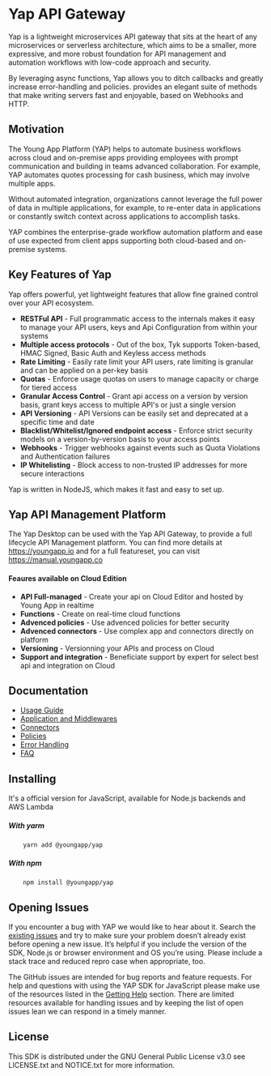 # Yap API Gateway
Yap is a lightweight microservices API gateway that sits at the heart of any microservices or serverless architecture, which aims to be a smaller, more expressive, and more robust foundation for API management and automation workflows with low-code approach and security.

By leveraging async functions, Yap allows you to ditch callbacks and greatly increase error-handling and policies. provides an elegant suite of methods that make writing servers fast and enjoyable, based on Webhooks and HTTP.

## Motivation
The Young App Platform (YAP) helps to automate business workflows across cloud and on-premise apps providing employees with prompt communication and building in teams advanced collaboration. For example, YAP automates quotes processing for cash business, which may involve multiple apps.

Without automated integration, organizations cannot leverage the full power of data in multiple applications, for example, to re-enter data in applications or constantly switch context across applications to accomplish tasks.

YAP combines the enterprise-grade workflow automation platform and ease of use expected from client apps supporting both cloud-based and on-premise systems.


## Key Features of Yap

Yap offers powerful, yet lightweight features that allow fine grained control over your API ecosystem.

* **RESTFul API** - Full programmatic access to the internals makes it easy to manage your API users, keys and Api Configuration from within your systems
* **Multiple access protocols** - Out of the box, Tyk supports Token-based, HMAC Signed, Basic Auth and Keyless access methods
* **Rate Limiting** - Easily rate limit your API users, rate limiting is granular and can be applied on a per-key basis
* **Quotas** - Enforce usage quotas on users to manage capacity or charge for tiered access
* **Granular Access Control** - Grant api access on a version by version basis, grant keys access to multiple API's or just a single version
* **API Versioning** - API Versions can be easily set and deprecated at a specific time and date
* **Blacklist/Whitelist/Ignored endpoint access** - Enforce strict security models on a version-by-version basis to your access points
* **Webhooks** - Trigger webhooks against events such as Quota Violations and Authentication failures
* **IP Whitelisting** - Block access to non-trusted IP addresses for more secure interactions

Yap is written in NodeJS, which makes it fast and easy to set up.

## Yap API Management Platform
The Yap Desktop can be used with the Yap API Gateway, to provide a full lifecycle API Management platform. You can find more details at https://youngapp.io and for a full featureset, you can visit https://manual.youngapp.co

#### Feaures available on Cloud Edition
* **API Full-managed** - Create your api on Cloud Editor and hosted by Young App in realtime
* **Functions** - Create on real-time cloud functions
* **Advenced policies** - Use advenced policies for better security
* **Advenced connectors** - Use complex app and connectors directly on platform
* **Versioning** - Versionning your APIs and process on Cloud
* **Support and integration** - Beneficiate support by expert for select best api and integration on Cloud

## Documentation

 - [Usage Guide](docs/guide.md)
 - [Application and Middlewares](docs/middlewares.md)
 - [Connectors](docs/connectors.md)
 - [Policies](docs/policies.md)
 - [Error Handling](docs/error-handling.md)
 - [FAQ](docs/faq.md)

## Installing
It's a official version for JavaScript, available for Node.js backends and AWS Lambda

##### With yarm
```
    yarn add @youngapp/yap
```

##### With npm
```
    npm install @youngapp/yap
```
 
## Opening Issues
If you encounter a bug with YAP we would like to hear
about it. Search the [existing issues](https://github.com/youngapp/yap/issues)
and try to make sure your problem doesn’t already exist before opening a new
issue. It’s helpful if you include the version of the SDK, Node.js or browser
environment and OS you’re using. Please include a stack trace and reduced repro
case when appropriate, too.

The GitHub issues are intended for bug reports and feature requests. For help
and questions with using the YAP SDK for JavaScript please make use of the
resources listed in the [Getting Help](https://github.com/youngapp/yap#getting-help)
section. There are limited resources available for handling issues and by
keeping the list of open issues lean we can respond in a timely manner.

## License

This SDK is distributed under the GNU General Public License v3.0
see LICENSE.txt and NOTICE.txt for more information.

